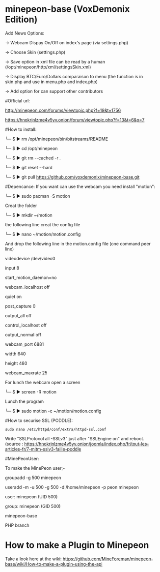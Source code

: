 minepeon-base (VoxDemonix Edition)
=============

Add News Options: 

-> Webcam Dispay On/Off on index's page (via settings.php)

-> Choose Skin (settings.php)

-> Save option in xml file can be read by a human (/opt/minepeon/http/xml/settingsSkin.xml)

-> Display BTC/Euro/Dollars comparaison to menu (the function is in skin.php and use in menu.php and index.php)

-> Add option for can support other contributors


#Official url: 

  http://minepeon.com/forums/viewtopic.php?f=19&t=1756
  
  https://hnokrjnlzme4v5yv.onion/forum/viewtopic.php?f=13&t=6&p=7
  
#How to install:

  └─ $ ▶ rm /opt/minepeon/bin/bitstreams/README
  
  └─ $ ▶ cd /opt/minepeon
  
  └─ $ ▶ git rm --cached -r .
  
  └─ $ ▶ git reset --hard
  
  └─ $ ▶ git pull https://github.com/voxdemonix/minepeon-base.git



#Depencance:
If you want can use the webcam you need install "motion":

└─ $ ▶ sudo pacman -S motion

Creat the folder

└─ $ ▶ mkdir ~/motion

the following line creat the config file

└─ $ ▶ nano ~/motion/motion.config

And drop the following line in the motion.config file (one command peer line)

videodevice /dev/video0

input 8

start_motion_daemon=no

webcam_localhost off

quiet on

post_capture 0

output_all off

control_localhost off

output_normal off

webcam_port 6881

width 640

height 480

webcam_maxrate 25



For lunch the webcam open a screen

└─ $ ▶ screen -R motion

Lunch the program

└─ $ ▶ sudo motion -c ~/motion/motion.config


#How to securise SSL (PODDLE):

    sudo nano /etc/httpd/conf/extra/httpd-ssl.conf

Write "SSLProtocol all -SSLv3" just after "SSLEngine on" and reboot.
(source : https://hnokrjnlzme4v5yv.onion/joomla/index.php/fr/tout-les-articles-fr/7-mitm-sslv3-faille-poddle

#MinePeonUser:

To make the MinePeon user;-

groupadd -g 500 minepeon

useradd -m -u 500 -g 500 -d /home/minepeon -p peon minepeon

user: minepeon (UID 500)

group: minepeon (GID 500)

minepeon-base

PHP branch


How to make a Plugin to Minepeon
=

Take a look here at the wiki:
https://github.com/MineForeman/minepeon-base/wiki/How-to-make-a-plugin-using-the-api
